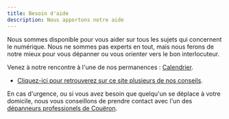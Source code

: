 ```yaml
---
title: Besoin d'aide
description: Nous apportons notre aide
---
```


Nous sommes disponible pour vous aider sur tous les sujets qui concernent le numérique. Nous ne sommes pas experts en tout, mais nous ferons de notre mieux pour vous dépanner ou vous orienter vers le bon interlocuteur.

Venez à notre rencontre à l'une de nos permanences : [Calendrier](/page/calendrier/).

* [Cliquez-ici pour retrouverez sur ce site plusieurs de nos conseils](/page/nos_conseils/).

En cas d'urgence, ou si vous avez besoin que quelqu'un se déplace à votre domicile, nous vous conseillons de prendre contact avec l'un des [dépanneurs professionels de Couëron](/page/coueron/).